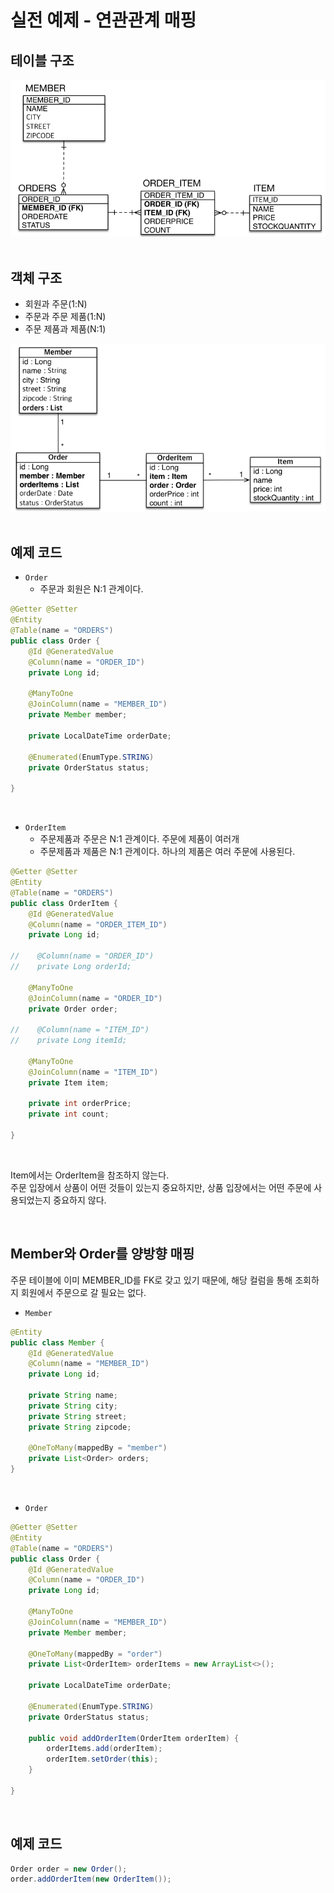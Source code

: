 # 실전 예제 - 연관관계 매핑

## 테이블 구조

<div align="center">
    <img src="./images/Exam_1.PNG">
</div>
<br/>

## 객체 구조

 - 회원과 주문(1:N)
 - 주문과 주문 제품(1:N)
 - 주문 제품과 제품(N:1)

<div align="center">
    <img src="./images/Exam_2.PNG">
</div>
<br/>

## 예제 코드

 - `Order`
    - 주문과 회원은 N:1 관계이다.
```java
@Getter @Setter
@Entity
@Table(name = "ORDERS")
public class Order {
    @Id @GeneratedValue
    @Column(name = "ORDER_ID")
    private Long id;

    @ManyToOne
    @JoinColumn(name = "MEMBER_ID")
    private Member member;

    private LocalDateTime orderDate;

    @Enumerated(EnumType.STRING)
    private OrderStatus status;

}
```

<br/>

 - `OrderItem`
    - 주문제품과 주문은 N:1 관계이다. 주문에 제품이 여러개
    - 주문제품과 제품은 N:1 관계이다. 하나의 제품은 여러 주문에 사용된다.
```java
@Getter @Setter
@Entity
@Table(name = "ORDERS")
public class OrderItem {
    @Id @GeneratedValue
    @Column(name = "ORDER_ITEM_ID")
    private Long id;

//    @Column(name = "ORDER_ID")
//    private Long orderId;

    @ManyToOne
    @JoinColumn(name = "ORDER_ID")
    private Order order;

//    @Column(name = "ITEM_ID")
//    private Long itemId;

    @ManyToOne
    @JoinColumn(name = "ITEM_ID")
    private Item item;

    private int orderPrice;
    private int count;

}
```

<br/>

Item에서는 OrderItem을 참조하지 않는다.  
주문 입장에서 상품이 어떤 것들이 있는지 중요하지만, 상품 입장에서는 어떤 주문에 사용되었는지 중요하지 않다.  

<br/>

## Member와 Order를 양방향 매핑

주문 테이블에 이미 MEMBER_ID를 FK로 갖고 있기 때문에, 해당 컬럼을 통해 조회하지 회원에서 주문으로 갈 필요는 없다.  

 - `Member`
```java
@Entity
public class Member {
    @Id @GeneratedValue
    @Column(name = "MEMBER_ID")
    private Long id;

    private String name;
    private String city;
    private String street;
    private String zipcode;

    @OneToMany(mappedBy = "member")
    private List<Order> orders;
}
```
<br/>

 - `Order`
```java
@Getter @Setter
@Entity
@Table(name = "ORDERS")
public class Order {
    @Id @GeneratedValue
    @Column(name = "ORDER_ID")
    private Long id;

    @ManyToOne
    @JoinColumn(name = "MEMBER_ID")
    private Member member;

    @OneToMany(mappedBy = "order")
    private List<OrderItem> orderItems = new ArrayList<>();

    private LocalDateTime orderDate;

    @Enumerated(EnumType.STRING)
    private OrderStatus status;

    public void addOrderItem(OrderItem orderItem) {
        orderItems.add(orderItem);
        orderItem.setOrder(this);
    }

}
```

<br/>

## 예제 코드

```java
Order order = new Order();
order.addOrderItem(new OrderItem());
```

